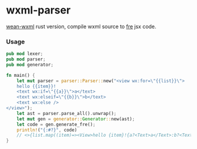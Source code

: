 # wxml-parser

[wean-wxml](https://github.com/ctripcorp/wean/tree/master/wxml) rust version, compile wxml source to [fre](https://github.com/yisar/fre) jsx code.

### Usage

```rust
pub mod lexer;
pub mod parser;
pub mod generator;

fn main() {
    let mut parser = parser::Parser::new("<view wx:for=\"{{list}}\">
    hello {{item}}!
    <text wx:if=\"{{a}}\">a</text>
    <text wx:elseif=\"{{b}}\">b</text>
    <text wx:else />
</view>");
    let ast = parser.parse_all().unwrap();
    let mut gen = generator::Generator::new(ast);
    let code = gen.generate_fre();
    println!("{:#?}", code)
    // <>{list.map((item)=><View>hello {item}!{a?<Text>a</Text>:b?<Text>b</Text>:ture?<Text/>:null}</View>)}</>
}
```
